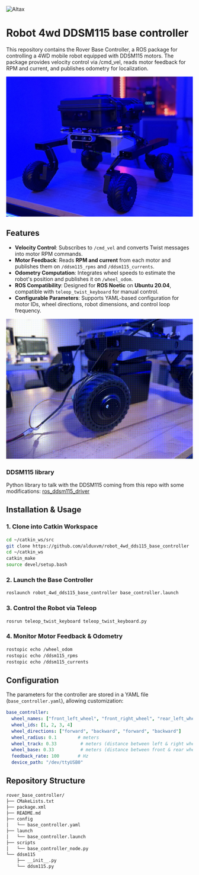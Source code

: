 ![Altax](https://altax.net/images/altax.png "Altax")

# Robot 4wd DDSM115 base controller

This repository contains the Rover Base Controller, a ROS package for controlling a 4WD mobile robot equipped with DDSM115 motors. The package provides velocity control via /cmd_vel, reads motor feedback for RPM and current, and publishes odometry for localization.

![Rover with DDSM115 wheel motors](images/rover.jpeg)

## Features

- **Velocity Control**: Subscribes to `/cmd_vel` and converts Twist messages into motor RPM commands.
- **Motor Feedback**: Reads **RPM and current** from each motor and publishes them on `/ddsm115_rpms` and `/ddsm115_currents`.
- **Odometry Computation**: Integrates wheel speeds to estimate the robot's position and publishes it on `/wheel_odom`.
- **ROS Compatibility**: Designed for **ROS Noetic** on **Ubuntu 20.04**, compatible with `teleop_twist_keyboard` for manual control.
- **Configurable Parameters**: Supports YAML-based configuration for motor IDs, wheel directions, robot dimensions, and control loop frequency.

![DDSM115 in action](images/ddsm115.gif)

### DDSM115 library

Python library to talk with the DDSM115 coming from this repo with some modifications: 
[ros_ddsm115_driver](https://github.com/belovictor/ros_ddsm115_driver)

## Installation & Usage

### 1. Clone into Catkin Workspace
```bash
cd ~/catkin_ws/src
git clone https://github.com/alduxvm/robot_4wd_dds115_base_controller
cd ~/catkin_ws
catkin_make
source devel/setup.bash
```

### 2. Launch the Base Controller
```bash
roslaunch robot_4wd_dds115_base_controller base_controller.launch 
```

### 3. Control the Robot via Teleop
```bash
rosrun teleop_twist_keyboard teleop_twist_keyboard.py
```

### 4. Monitor Motor Feedback & Odometry
```bash
rostopic echo /wheel_odom
rostopic echo /ddsm115_rpms
rostopic echo /ddsm115_currents
```

## Configuration

The parameters for the controller are stored in a YAML file (`base_controller.yaml`), allowing customization:

```yaml
base_controller:
  wheel_names: ["front_left_wheel", "front_right_wheel", "rear_left_wheel", "rear_right_wheel"]
  wheel_ids: [1, 2, 3, 4]
  wheel_directions: ["forward", "backward", "forward", "backward"]
  wheel_radius: 0.1        # meters
  wheel_track: 0.33         # meters (distance between left & right wheels)
  wheel_base: 0.33          # meters (distance between front & rear wheels)
  feedback_rate: 100       # Hz
  device_path: "/dev/ttyUSB0"
```

## Repository Structure

```
rover_base_controller/
├── CMakeLists.txt
├── package.xml
├── README.md
├── config
│   └── base_controller.yaml
├── launch
│   └── base_controller.launch
├── scripts
│   └── base_controller_node.py
└── ddsm115
    ├── __init__.py
    └── ddsm115.py
```
